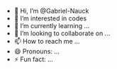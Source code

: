- 👋 Hi, I’m @Gabriel-Nauck
- 👀 I’m interested in 
codes
- 🌱 I’m currently learning ...
- 💞️ I’m looking to collaborate on ...
- 📫 How to reach me ...
- 😄 Pronouns: ...
- ⚡ Fun fact: ...

<!---
Gabriel-Nauck/Gabriel-Nauck is a ✨ special ✨ repository because its `README.md` (this file) appears on your GitHub profile.
You can click the Preview link to take a look at your changes.
--->
